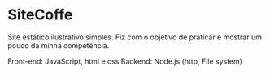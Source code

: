 # SiteCoffe
Site estático ilustrativo simples. Fiz com o objetivo de praticar e mostrar um pouco da minha competência.

Front-end: JavaScript, html e css
Backend: Node.js (http, File system)

